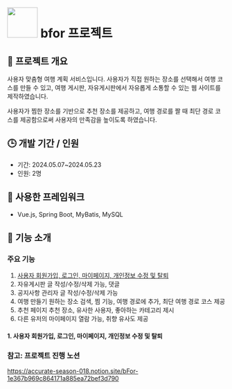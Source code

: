 # <img src="https://github.com/sook000/bfor/assets/148513154/68006e22-ce2c-47a1-b38d-b486bff92fbf" width="70" height="auto"> bfor 프로젝트

## &#128195; 프로젝트 개요
사용자 맞춤형 여행 계획 서비스입니다. 사용자가 직접 원하는 장소를 선택해서 여행 코스를 만들 수 있고, 여행 게시판, 자유게시판에서 자유롭게 소통할 수 있는 웹 사이트를 제작하였습니다. 

사용자가 찜한 장소를 기반으로 추천 장소를 제공하고, 여행 경로를 짤 때 최단 경로 코스를 제공함으로써 사용자의 만족감을 높이도록 하였습니다.



## 🕒 개발 기간 / 인원
- 기간: 2024.05.07~2024.05.23 
- 인원: 2명


## &#128296; 사용한 프레임워크
- Vue.js, Spring Boot, MyBatis, MySQL


## &#128214; 기능 소개
### 주요 기능
1. [사용자 회원가입, 로그인, 마이페이지, 개인정보 수정 및 탈퇴](#1-사용자-회원가입,-로그인,-마이페이지,-개인정보-수정-및-탈퇴)
2. 자유게시판 글 작성/수정/삭제 가능, 댓글
3. 공지사항 관리자 글 작성/수정/삭제 가능
4. 여행 만들기 원하는 장소 검색, 찜 기능, 여행 경로에 추가, 최단 여행 경로 코스 제공
5. 추천 페이지 추천 장소, 유사한 사용자, 좋아하는 카테고리 제시
6. 다른 유저의 마이페이지 열람 가능, 취향 유사도 제공 


#### 1. 사용자 회원가입, 로그인, 마이페이지, 개인정보 수정 및 탈퇴



### 참고: 프로젝트 진행 노션
https://accurate-season-018.notion.site/bFor-1e367b969c864171a885ea72bef3d790



